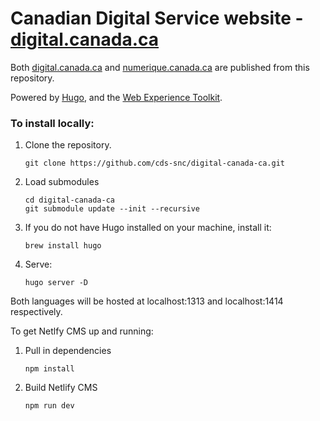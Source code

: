 # Canadian Digital Service website - [digital.canada.ca](digital.canada.ca)

Both [digital.canada.ca](digital.canada.ca) and [numerique.canada.ca](numerique.canada.ca) are published from this repository.

Powered by [Hugo](https://gohugo.io/), and the [Web Experience Toolkit](https://github.com/wet-boew/wet-boew/).
### To install locally:

1. Clone the repository.

    ```
    git clone https://github.com/cds-snc/digital-canada-ca.git
    ```

2. Load submodules
    
    ```
    cd digital-canada-ca
    git submodule update --init --recursive
    ```
3. If you do not have Hugo installed on your machine, install it:

    ```
    brew install hugo
    ```

4. Serve:

    ```
    hugo server -D 
    ```

Both languages will be hosted at localhost:1313 and localhost:1414 respectively.

To get Netlfy CMS up and running:
1. Pull in dependencies
    ```
    npm install
    ```
2. Build Netlify CMS
    ```
    npm run dev
    ```




